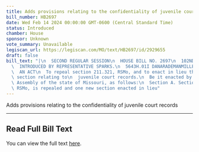 ```yaml
---
title: Adds provisions relating to the confidentiality of juvenile court records
bill_number: HB2697
date: Wed Feb 14 2024 00:00:00 GMT-0600 (Central Standard Time)
status: Introduced
chamber: House
sponsor: Unknown
vote_summary: Unavailable
legiscan_url: https://legiscan.com/MO/text/HB2697/id/2929655
draft: false
bill_text: "|\n  SECOND REGULAR SESSION\n  HOUSE BILL NO. 2697\n  102ND GENERAL ASSEMBLY\n\
  \  INTRODUCED BY REPRESENTATIVE SPARKS.\n  5643H.01I DANARADEMANMILLER,ChiefClerk\n\
  \  AN ACT\n  To repeal section 211.321, RSMo, and to enact in lieu thereof one new\
  \ section relating to\n  juvenile court records.\n  Be it enacted by the General\
  \ Assembly of the state of Missouri, as follows:\n  Section A. Section 211.321,\
  \ RSMo, is repealed and one new section enacted in lieu"
---
```

Adds provisions relating to the confidentiality of juvenile court records

---

## Read Full Bill Text

You can view the full text [here](https://legiscan.com/MO/text/HB2697/id/2929655).
